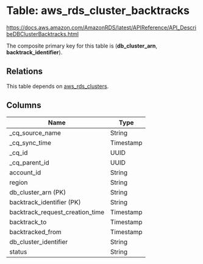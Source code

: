 # Table: aws_rds_cluster_backtracks

https://docs.aws.amazon.com/AmazonRDS/latest/APIReference/API_DescribeDBClusterBacktracks.html

The composite primary key for this table is (**db_cluster_arn**, **backtrack_identifier**).

## Relations

This table depends on [aws_rds_clusters](aws_rds_clusters).

## Columns

| Name          | Type          |
| ------------- | ------------- |
|_cq_source_name|String|
|_cq_sync_time|Timestamp|
|_cq_id|UUID|
|_cq_parent_id|UUID|
|account_id|String|
|region|String|
|db_cluster_arn (PK)|String|
|backtrack_identifier (PK)|String|
|backtrack_request_creation_time|Timestamp|
|backtrack_to|Timestamp|
|backtracked_from|Timestamp|
|db_cluster_identifier|String|
|status|String|